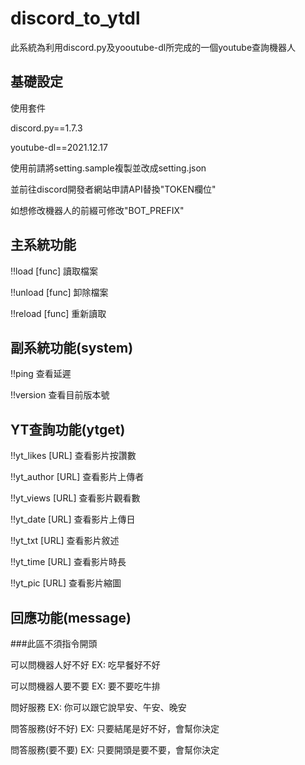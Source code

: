 # discord_to_ytdl
此系統為利用discord.py及yooutube-dl所完成的一個youtube查詢機器人

## 基礎設定
使用套件

discord.py==1.7.3

youtube-dl==2021.12.17

使用前請將setting.sample複製並改成setting.json

並前往discord開發者網站申請API替換"TOKEN欄位"

如想修改機器人的前綴可修改"BOT_PREFIX"
## 主系統功能
!!load [func]   讀取檔案

!!unload [func] 卸除檔案

!!reload [func] 重新讀取


## 副系統功能(system)
!!ping 查看延遲

!!version 查看目前版本號
## YT查詢功能(ytget)
!!yt_likes [URL]   查看影片按讚數

!!yt_author [URL]  查看影片上傳者

!!yt_views [URL]   查看影片觀看數

!!yt_date [URL]    查看影片上傳日

!!yt_txt [URL]     查看影片敘述

!!yt_time [URL]    查看影片時長

!!yt_pic [URL]     查看影片縮圖


## 回應功能(message)
###此區不須指令開頭

可以問機器人好不好       EX: 吃早餐好不好

可以問機器人要不要       EX: 要不要吃牛排

問好服務                EX: 你可以跟它說早安、午安、晚安

問答服務(好不好)         EX: 只要結尾是好不好，會幫你決定

問答服務(要不要)         EX: 只要開頭是要不要，會幫你決定
